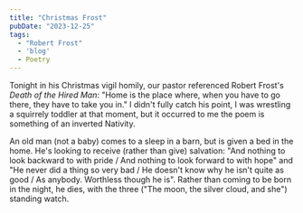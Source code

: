 ```yaml
---
title: "Christmas Frost"
pubDate: "2023-12-25"
tags: 
  - "Robert Frost"
  - 'blog'
  - Poetry
---
```


Tonight in his Christmas vigil homily, our pastor referenced Robert Frost's _Death of the Hired Man_: "Home is the place where, when you have to go there, they have to take you in." I didn't fully catch his point, I was wrestling a squirrely toddler at that moment, but it occurred to me the poem is something of an inverted Nativity.

An old man (not a baby) comes to a sleep in a barn, but is given a bed in the home. He's looking to receive (rather than give) salvation: "And nothing to look backward to with pride / And nothing to look forward to with hope" and "He never did a thing so very bad / He doesn't know why he isn't quite as good / As anybody. Worthless though he is". Rather than coming to be born in the night, he dies, with the three ("The moon, the silver cloud, and she") standing watch.
